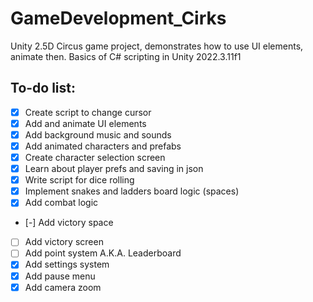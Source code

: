 # GameDevelopment_Cirks
Unity 2.5D Circus game project, demonstrates how to use UI elements, animate then. Basics of C# scripting in Unity 2022.3.11f1

## To-do list:
- [x] Create script to change cursor
- [x] Add and animate UI elements
- [x] Add background music and sounds
- [x] Add animated characters and prefabs
- [x] Create character selection screen
- [x] Learn about player prefs and saving in json
- [x] Write script for dice rolling
- [x] Implement snakes and ladders board logic (spaces)
- [x] Add combat logic
- [-] Add victory space
- [ ] Add victory screen
- [ ] Add point system A.K.A. Leaderboard
- [x] Add settings system
- [x] Add pause menu
- [x] Add camera zoom